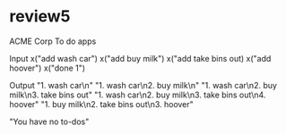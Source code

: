 # review5

ACME Corp
To do apps

Input
x("add wash car")
x("add buy milk")
x("add take bins out)
x("add hoover")
x("done 1")


Output
"1. wash car\n"
"1. wash car\n2. buy milk\n"
"1. wash car\n2. buy milk\n3. take bins out"
"1. wash car\n2. buy milk\n3. take bins out\n4. hoover"
"1. buy milk\n2. take bins out\n3. hoover"

"You have no to-dos"